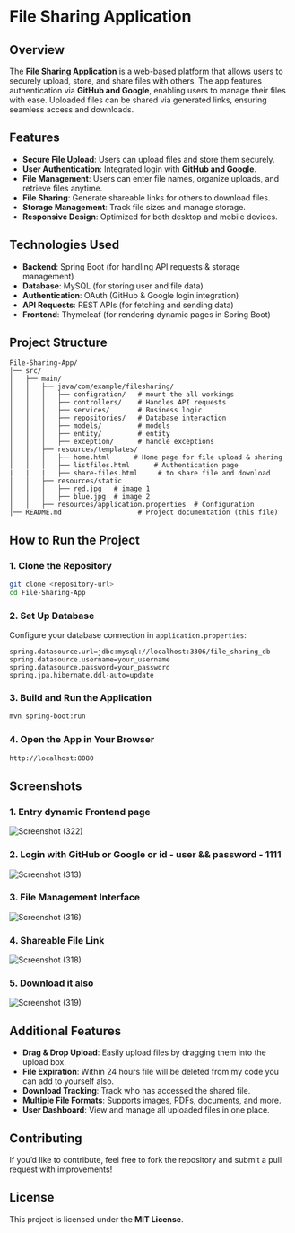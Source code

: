 # File Sharing Application

## Overview
The **File Sharing Application** is a web-based platform that allows users to securely upload, store, and share files with others. The app features authentication via **GitHub and Google**, enabling users to manage their files with ease. Uploaded files can be shared via generated links, ensuring seamless access and downloads.

## Features
- **Secure File Upload**: Users can upload files and store them securely.
- **User Authentication**: Integrated login with **GitHub and Google**.
- **File Management**: Users can enter file names, organize uploads, and retrieve files anytime.
- **File Sharing**: Generate shareable links for others to download files.
- **Storage Management**: Track file sizes and manage storage.
- **Responsive Design**: Optimized for both desktop and mobile devices.

## Technologies Used
- **Backend**: Spring Boot (for handling API requests & storage management)
- **Database**: MySQL (for storing user and file data)
- **Authentication**: OAuth (GitHub & Google login integration)
- **API Requests**: REST APIs (for fetching and sending data)
- **Frontend**: Thymeleaf (for rendering dynamic pages in Spring Boot)

## Project Structure

```
File-Sharing-App/
│── src/
│   ├── main/
│   │   ├── java/com/example/filesharing/
│   │   │   ├── configration/   # mount the all workings
│   │   │   ├── controllers/    # Handles API requests
│   │   │   ├── services/       # Business logic
│   │   │   ├── repositories/   # Database interaction
│   │   │   ├── models/         # models
│   │   │   ├── entity/         # entity
│   │   │   ├── exception/      # handle exceptions
│   │   ├── resources/templates/
│   │   │   ├── home.html      # Home page for file upload & sharing
│   │   │   ├── listfiles.html      # Authentication page
|   |   |   ├── share-files.html     # to share file and download
│   │   ├── resources/static
│   │   │   ├── red.jpg   # image 1
│   │   │   ├── blue.jpg  # image 2
│   │   ├── resources/application.properties  # Configuration
│── README.md                   # Project documentation (this file)
```

## How to Run the Project

### 1. Clone the Repository
```sh
git clone <repository-url>
cd File-Sharing-App
```

### 2. Set Up Database
Configure your database connection in `application.properties`:
```properties
spring.datasource.url=jdbc:mysql://localhost:3306/file_sharing_db
spring.datasource.username=your_username
spring.datasource.password=your_password
spring.jpa.hibernate.ddl-auto=update
```

### 3. Build and Run the Application
```sh
mvn spring-boot:run
```

### 4. Open the App in Your Browser
```sh
http://localhost:8080
```

## Screenshots

### 1. Entry dynamic Frontend page
![Screenshot (322)](https://github.com/user-attachments/assets/1c39c942-ab67-4089-8fba-6a8ec699cb2b)

### 2. Login with GitHub or Google or id - user && password - 1111
![Screenshot (313)](https://github.com/user-attachments/assets/92029fe0-0353-424f-98ce-49de6be1358a)

### 3. File Management Interface
![Screenshot (316)](https://github.com/user-attachments/assets/397f48c4-8264-446f-845d-e460ff22da09)

### 4. Shareable File Link
![Screenshot (318)](https://github.com/user-attachments/assets/f144eba4-c514-4fd0-90e8-ade894808d47)

### 5. Download it also
![Screenshot (319)](https://github.com/user-attachments/assets/c1471eee-fe2f-4665-bf12-965066cdac83)

## Additional Features
- **Drag & Drop Upload**: Easily upload files by dragging them into the upload box.
- **File Expiration**: Within 24 hours file will be deleted from my code you can add to yourself also.
- **Download Tracking**: Track who has accessed the shared file.
- **Multiple File Formats**: Supports images, PDFs, documents, and more.
- **User Dashboard**: View and manage all uploaded files in one place.

## Contributing
If you’d like to contribute, feel free to fork the repository and submit a pull request with improvements!

## License
This project is licensed under the **MIT License**.
